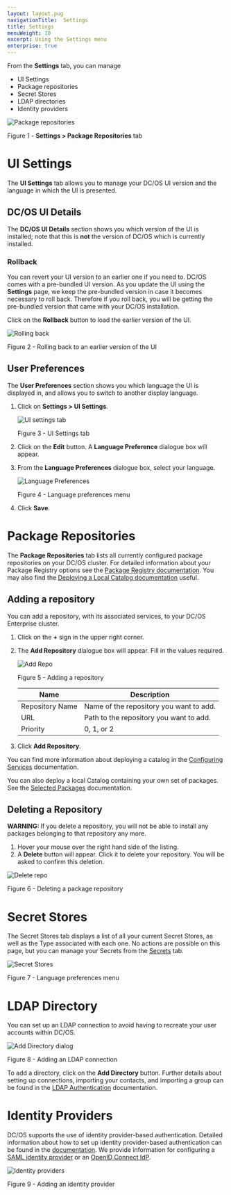 ```yaml
---
layout: layout.pug
navigationTitle:  Settings
title: Settings
menuWeight: 10
excerpt: Using the Settings menu
enterprise: true
---
```


From the **Settings** tab, you can manage 

- UI Settings
- Package repositories
- Secret Stores
- LDAP directories
- Identity providers

![Package repositories](/mesosphere/dcos/2.2/img/GUI-Settings-Package-Repositories.png)

Figure 1 - **Settings > Package Repositories** tab

# UI Settings

The **UI Settings** tab allows you to manage your DC/OS UI version and the language in which the UI is presented.

## DC/OS UI Details

The **DC/OS UI Details** section shows you which version of the UI is installed; note that this is **not** the version of DC/OS which is currently installed. 

### Rollback
You can revert your UI version to an earlier one if you need to. DC/OS comes with a pre-bundled UI version. As you update the UI using the **Settings** page, we keep the pre-bundled version in case it becomes necessary to roll back. Therefore if you roll back, you will be getting the pre-bundled version that came with your DC/OS installation. 

Click on the **Rollback** button to load the earlier version of the UI.

![Rolling back](/mesosphere/dcos/2.2/img/GUI-Settings-Rollback.png)

Figure 2 - Rolling back to an earlier version of the UI

## User Preferences

The **User Preferences** section shows you which language the UI is displayed in, and allows you to switch to another display language.  
1. Click on **Settings > UI Settings**.

    ![UI settings tab](/mesosphere/dcos/2.2/img/GUI-Settings-Change-Language.png)

    Figure 3 - UI Settings tab

1. Click on the **Edit** button. A **Language Preference** dialogue box will appear.

1. From the **Language Preferences** dialogue box, select your language.

    ![Language Preferences](/mesosphere/dcos/2.2/img/GUI-change-UI-settings-menu-2.png)

    Figure 4 - Language preferences menu

1. Click **Save**.

# Package Repositories

The **Package Repositories** tab lists all currently configured package repositories on your DC/OS cluster. For detailed information about your Package Registry options see the [Package Registry documentation](/mesosphere/dcos/2.2/administering-clusters/package-registry/). You may also find the [Deploying a Local Catalog documentation](/mesosphere/dcos/2.2/administering-clusters/deploying-a-local-dcos-universe/) useful.

## Adding a repository

You can add a repository, with its associated services, to your DC/OS Enterprise cluster. 

1. Click on the **+** sign in the upper right corner.

1. The **Add Repository** dialogue box will appear. Fill in the values required.

    ![Add Repo](/mesosphere/dcos/2.2/img/GUI-Settings-Add-Repository.png)

    Figure 5 - Adding a repository

   | Name | Description |
   |---------|-------------|
   | Repository Name | Name of the repository you want to add.  |
   | URL |  Path to the repository you want to add.  |
   | Priority | 0, 1, or 2 |

1. Click **Add Repository**.

You can find more information about deploying a catalog in the [Configuring Services](/mesosphere/dcos/2.2/deploying-services/config-universe-service/) documentation. 

You can also deploy a local Catalog containing your own set of packages. See the [Selected Packages](/mesosphere/dcos/2.2/administering-clusters/deploying-a-local-dcos-universe/#selected-packages) documentation.

## Deleting a Repository

<p class="message--warning"><strong>WARNING: </strong>If you delete a repository, you will not be able to install any packages belonging to that repository any more.</p> 

1. Hover your mouse over the right hand side of the listing. 
1. A **Delete** button will appear. Click it to delete your repository. You will be asked to confirm this deletion. 

![Delete repo](/mesosphere/dcos/2.2/img/GUI-Settings-Package-Repositories-Delete.png)

Figure 6 - Deleting a package repository

# Secret Stores 

The Secret Stores tab displays a list of all your current Secret Stores, as well as the Type associated with each one. No actions are possible on this page, but you can manage your Secrets from the [Secrets](/mesosphere/dcos/2.2/gui/secrets/) tab. 

![Secret Stores](/mesosphere/dcos/2.2/img/GUI-Settings-Secret-Stores.png)

Figure 7 - Language preferences menu

# LDAP Directory

You can set up an LDAP connection to avoid having to recreate your user accounts within DC/OS. 

![Add Directory dialog](/mesosphere/dcos/2.2/img/ldap-add-dir-conn.png)

Figure 8 - Adding an LDAP connection

To add a directory, click on the **Add Directory** button. Further details about setting up connections, importing your contacts, and importing a group can be found in the [LDAP Authentication](/mesosphere/dcos/2.2/security/ent/ldap/) documentation.

# Identity Providers

DC/OS supports the use of identity provider-based authentication. Detailed information about how to set up identity provider-based authentication can be found in the [documentation](/mesosphere/dcos/2.2/security/ent/sso/). We provide information for configuring a [SAML identity provider](/mesosphere/dcos/2.2/security/ent/sso/setup-saml/) or an [OpenID Connect IdP](/mesosphere/dcos/2.2/security/ent/sso/setup-openid/).

![Identity providers](/mesosphere/dcos/2.2/img/GUI-Settings-LDAP-Add-Oidc.png)

Figure 9 - Adding an identity provider